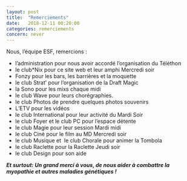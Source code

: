 ```yaml
---
layout: post
title:  "Remerciements"
date:   2018-12-11 00:20:00
categories: remerciements
concern: never
---
```

Nous, l’équipe ESF, remercions :
- l’administration​​ pour nous avoir accordé l’organisation du Téléthon
- le club*Nix​​ pour ce site web et leur amphi Mercredi soir
- Fonzy​​ pour les bars, les barrières et la moquette
- le club Strat’​​ pour l’organisation de la Draft Magic
- la Sono​​ pour les mixs chaque midi
- le club Wave​​ pour leurs chorégraphies.
- le club Photos​​ de prendre quelques photos souvenirs
- L’ETV​​ pour les vidéos
- le club International​​ pour leur activité du Mardi Soir
- le club Foyer​​ et​ le club PC​​ pour l’espace détente
- le club Magie​​ pour leur session Mardi midi
- le club Ciné​​ pour le film au MD Mercredi soir
- le club Musique​​ et ​ le club Chorale​​ pour animer la Tombola
- le club Raclette​​ pour la Raclette Jeudi soir
- le club Design pour son aide


***Et surtout: Un grand merci à vous, de nous aider à combattre la
myopathie et autres maladies génétiques !***

